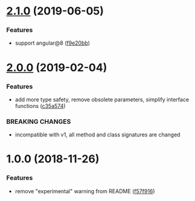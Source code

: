 # [2.1.0](https://github.com/smnbbrv/ngx-reverse-rest/compare/v2.0.0...v2.1.0) (2019-06-05)


### Features

* support angular@8 ([f9e20bb](https://github.com/smnbbrv/ngx-reverse-rest/commit/f9e20bb))

# [2.0.0](https://github.com/smnbbrv/ngx-reverse-rest/compare/v1.0.0...v2.0.0) (2019-02-04)


### Features

* add more type safety, remove obsolete parameters, simplify interface functions ([c35a574](https://github.com/smnbbrv/ngx-reverse-rest/commit/c35a574))


### BREAKING CHANGES

* incompatible with v1, all method and class signatures are changed

# 1.0.0 (2018-11-26)


### Features

* remove "experimental" warning from README ([f57f916](https://github.com/smnbbrv/ngx-reverse-rest/commit/f57f916))
